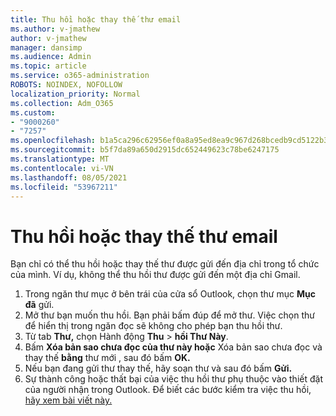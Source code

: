 ```yaml
---
title: Thu hồi hoặc thay thế thư email
ms.author: v-jmathew
author: v-jmathew
manager: dansimp
ms.audience: Admin
ms.topic: article
ms.service: o365-administration
ROBOTS: NOINDEX, NOFOLLOW
localization_priority: Normal
ms.collection: Adm_O365
ms.custom:
- "9000260"
- "7257"
ms.openlocfilehash: b1a5ca296c62956ef0a8a95ed8ea9c967d268bcedb9cd5122b39a9678ba1f152
ms.sourcegitcommit: b5f7da89a650d2915dc652449623c78be6247175
ms.translationtype: MT
ms.contentlocale: vi-VN
ms.lasthandoff: 08/05/2021
ms.locfileid: "53967211"
---
```

# <a name="recall-or-replace-email-message"></a>Thu hồi hoặc thay thế thư email

Bạn chỉ có thể thu hồi hoặc thay thế thư được gửi đến địa chỉ trong tổ chức của mình. Ví dụ, không thể thu hồi thư được gửi đến một địa chỉ Gmail.

1. Trong ngăn thư mục ở bên trái của cửa sổ Outlook, chọn thư mục **Mục đã** gửi.
2. Mở thư bạn muốn thu hồi. Bạn phải bấm đúp để mở thư. Việc chọn thư để hiển thị trong ngăn đọc sẽ không cho phép bạn thu hồi thư.
3. Từ tab **Thư,** chọn Hành động **Thu**  >  **hồi Thư Này**.
4. Bấm **Xóa bản sao chưa đọc của thư này hoặc** Xóa bản sao chưa đọc và thay thế **bằng** thư mới , sau đó bấm **OK.**
5. Nếu bạn đang gửi thư thay thế, hãy soạn thư và sau đó bấm **Gửi.**
6. Sự thành công hoặc thất bại của việc thu hồi thư phụ thuộc vào thiết đặt của người nhận trong Outlook. Để biết các bước kiểm tra việc thu hồi, [hãy xem bài viết này.](https://support.office.com/article/recall-or-replace-an-email-message-that-you-sent-35027f88-d655-4554-b4f8-6c0729a723a0#tocheck)
